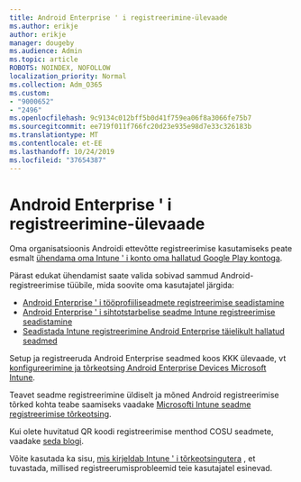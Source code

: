 ```yaml
---
title: Android Enterprise ' i registreerimine-ülevaade
ms.author: erikje
author: erikje
manager: dougeby
ms.audience: Admin
ms.topic: article
ROBOTS: NOINDEX, NOFOLLOW
localization_priority: Normal
ms.collection: Adm_O365
ms.custom:
- "9000652"
- "2496"
ms.openlocfilehash: 9c9134c012bff5b0d41f759ea06f8a3066fe75b7
ms.sourcegitcommit: ee719f011f766fc20d23e935e98d7e33c326183b
ms.translationtype: MT
ms.contentlocale: et-EE
ms.lasthandoff: 10/24/2019
ms.locfileid: "37654387"
---
```

# <a name="android-enterprise-enrollment---overview"></a>Android Enterprise ' i registreerimine-ülevaade

Oma organisatsioonis Androidi ettevõtte registreerimise kasutamiseks peate esmalt [ühendama oma Intune ' i konto oma hallatud Google Play kontoga](https://docs.microsoft.com/intune/enrollment/connect-intune-android-enterprise). 

Pärast edukat ühendamist saate valida sobivad sammud Android-registreerimise tüübile, mida soovite oma kasutajatel järgida:

- [Android Enterprise ' i tööprofiiliseadmete registreerimise seadistamine](https://docs.microsoft.com/intune/enrollment/android-work-profile-enroll)
- [Android Enterprise ' i sihtotstarbelise seadme Intune registreerimise seadistamine](https://docs.microsoft.com/intune/enrollment/android-kiosk-enroll)
- [Seadistada Intune registreerimine Android Enterprise täielikult hallatud seadmed](https://docs.microsoft.com/intune/enrollment/android-fully-managed-enroll)

Setup ja registreeruda Android Enterprise seadmed koos KKK ülevaade, vt [konfigureerimine ja tõrkeotsing Android Enterprise Devices Microsoft Intune](https://support.microsoft.com/help/4476974/configuring-and-troubleshooting-android-enterprise-devices-in-intune).

Teavet seadme registreerimine üldiselt ja mõned Android registreerimise tõrked kohta teabe saamiseks vaadake [Microsofti Intune seadme registreerimise tõrkeotsing](https://docs.microsoft.com/intune/enrollment/troubleshoot-device-enrollment-in-intune).

Kui olete huvitatud QR koodi registreerimise menthod COSU seadmete, vaadake [seda blogi](https://techcommunity.microsoft.com/t5/Intune-Customer-Success/COSU-Configuration-and-Enrollment-using-the-QR-code-enrollment/ba-p/280184).

Võite kasutada ka sisu, [mis kirjeldab Intune ' i tõrkeotsingutera](https://docs.microsoft.com/intune/fundamentals/help-desk-operators) , et tuvastada, millised registreerumisprobleemid teie kasutajatel esinevad.